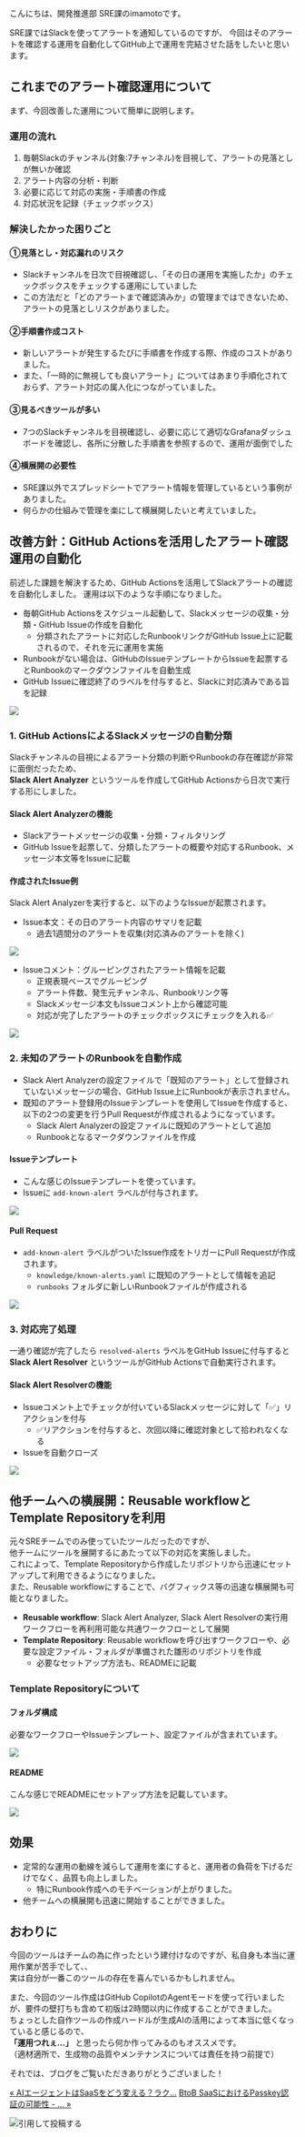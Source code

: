 
こんにちは、開発推進部 SRE課のimamotoです。

SRE課ではSlackを使ってアラートを通知しているのですが、 今回はそのアラートを確認する運用を自動化してGitHub上で運用を完結させた話をしたいと思います。

## これまでのアラート確認運用について

まず、今回改善した運用について簡単に説明します。

### 運用の流れ

1. 毎朝Slackのチャンネル(対象:7チャンネル)を目視して、アラートの見落としが無いか確認
2. アラート内容の分析・判断
3. 必要に応じて対応の実施・手順書の作成
4. 対応状況を記録（チェックボックス）

### 解決したかった困りごと

#### ①見落とし・対応漏れのリスク

- Slackチャンネルを日次で目視確認し、「その日の運用を実施したか」のチェックボックスをチェックする運用にしていました
- この方法だと「どのアラートまで確認済みか」の管理まではできないため、アラートの見落としリスクがありました。

#### ②手順書作成コスト

- 新しいアラートが発生するたびに手順書を作成する際、作成のコストがありました。
- また、「一時的に無視しても良いアラート」についてはあまり手順化されておらず、アラート対応の属人化につながっていました。

#### ③見るべきツールが多い

- 7つのSlackチャンネルを目視確認し、必要に応じて適切なGrafanaダッシュボードを確認し、各所に分散した手順書を参照するので、運用が面倒でした

#### ④横展開の必要性

- SRE課以外でスプレッドシートでアラート情報を管理しているという事例がありました。
- 何らかの仕組みで管理を楽にして横展開したいと考えていました。

## 改善方針：GitHub Actionsを活用したアラート確認運用の自動化

前述した課題を解決するため、GitHub Actionsを活用してSlackアラートの確認を自動化しました。 運用は以下のような手順になりました。

- 毎朝GitHub Actionsをスケジュール起動して、Slackメッセージの収集・分類・GitHub Issueの作成を自動化
	- 分類されたアラートに対応したRunbookリンクがGitHub Issue上に記載されるので、それを元に運用を実施
- Runbookがない場合は、GitHubのIssueテンプレートからIssueを起票するとRunbookのマークダウンファイルを自動生成
- GitHub Issueに確認終了のラベルを付与すると、Slackに対応済みである旨を記録

![](https://cdn-ak.f.st-hatena.com/images/fotolife/i/imamoto/20250930/20250930090925.png)

### 1\. GitHub ActionsによるSlackメッセージの自動分類

Slackチャンネルの目視によるアラート分類の判断やRunbookの存在確認が非常に面倒だったため、  
**Slack Alert Analyzer** というツールを作成してGitHub Actionsから日次で実行する形にしました。

#### Slack Alert Analyzerの機能

- Slackアラートメッセージの収集・分類・フィルタリング
- GitHub Issueを起票して、分類したアラートの概要や対応するRunbook、メッセージ本文等をIssueに記載

#### 作成されたIssue例

Slack Alert Analyzerを実行すると、以下のようなIssueが起票されます。

- Issue本文：その日のアラート内容のサマリを記載
	- 過去1週間分のアラートを収集(対応済みのアラートを除く)

![](https://cdn-ak.f.st-hatena.com/images/fotolife/i/imamoto/20250930/20250930070459.png)

- Issueコメント：グルーピングされたアラート情報を記載
	- 正規表現ベースでグルーピング
	- アラート件数、発生元チャンネル、Runbookリンク等
	- Slackメッセージ本文もIssueコメント上から確認可能
	- 対応が完了したアラートのチェックボックスにチェックを入れる✅️

![](https://cdn-ak.f.st-hatena.com/images/fotolife/i/imamoto/20250930/20250930070757.png)

### 2\. 未知のアラートのRunbookを自動作成

- Slack Alert Analyzerの設定ファイルで「既知のアラート」として登録されていないメッセージの場合、GitHub Issue上にRunbookが表示されません。
- 既知のアラート登録用のIssueテンプレートを使用してIssueを作成すると、以下の2つの変更を行うPull Requestが作成されるようになっています。
	- Slack Alert Analyzerの設定ファイルに既知のアラートとして追加
	- Runbookとなるマークダウンファイルを作成

#### Issueテンプレート

- こんな感じのIssueテンプレートを使っています。
- Issueに `add-known-alert` ラベルが付与されます。

![](https://cdn-ak.f.st-hatena.com/images/fotolife/i/imamoto/20250930/20250930085011.png)

#### Pull Request

- `add-known-alert` ラベルがついたIssue作成をトリガーにPull Requestが作成されます。
	- `knowledge/known-alerts.yaml` に既知のアラートとして情報を追記
	- `runbooks` フォルダに新しいRunbookファイルが作成される

![](https://cdn-ak.f.st-hatena.com/images/fotolife/i/imamoto/20250930/20250930085726.png)

### 3\. 対応完了処理

一通り確認が完了したら `resolved-alerts` ラベルをGitHub Issueに付与すると **Slack Alert Resolver** というツールがGitHub Actionsで自動実行されます。

#### Slack Alert Resolverの機能

- Issueコメント上でチェックが付いているSlackメッセージに対して「✅️」リアクションを付与
	- ✅️リアクションを付与すると、次回以降に確認対象として拾われなくなる
- Issueを自動クローズ

![](https://cdn-ak.f.st-hatena.com/images/fotolife/i/imamoto/20250930/20250930090054.png)

## 他チームへの横展開：Reusable workflowとTemplate Repositoryを利用

元々SREチームでのみ使っていたツールだったのですが、  
他チームにツールを展開するにあたって以下の対応を実施しました。  
これによって、Template Repositoryから作成したリポジトリから迅速にセットアップして利用できるようになりました。  
また、Reusable workflowにすることで、バグフィックス等の迅速な横展開も可能となりました。

- **Reusable workflow**: Slack Alert Analyzer, Slack Alert Resolverの実行用ワークフローを再利用可能な共通ワークフローとして展開
- **Template Repository**: Reusable workflowを呼び出すワークフローや、必要な設定ファイル・フォルダが準備された雛形のリポジトリを作成
	- 必要なセットアップ方法も、READMEに記載

### Template Repositoryについて

#### フォルダ構成

必要なワークフローやIssueテンプレート、設定ファイルが含まれています。

![](https://cdn-ak.f.st-hatena.com/images/fotolife/i/imamoto/20250930/20250930091603.png)

#### README

こんな感じでREADMEにセットアップ方法を記載しています。

![](https://cdn-ak.f.st-hatena.com/images/fotolife/i/imamoto/20250930/20250930090333.png)

## 効果

- 定常的な運用の動線を減らして運用を楽にすると、運用者の負荷を下げるだけでなく、品質も向上しました。
	- 特にRunbook作成へのモチベーションが上がりました。
- 他チームへの横展開も迅速に開始することができました。

## おわりに

今回のツールはチームの為に作ったという建付けなのですが、私自身も本当に運用作業が苦手でして、、  
実は自分が一番このツールの存在を喜んでいるかもしれません。  
  
また、今回のツール作成はGitHub CopilotのAgentモードを使って行いましたが、要件の壁打ちも含めて初版は2時間以内に作成することができました。  
ちょっとした自作ツールの作成ハードルが生成AIの活用によって本当に低くなっていると感じるので、  
**「運用つれぇ…」** と思ったら何か作ってみるのもオススメです。  
（適材適所で、生成物の品質やメンテナンスについては責任を持つ前提で）  
  
それでは、ブログをご覧いただきありがとうございました！

[« AIエージェントはSaaSをどう変える？ラク…](https://tech-blog.rakus.co.jp/entry/20250930/AIagent) [BtoB SaaSにおけるPasskey認証の可能性 - … »](https://tech-blog.rakus.co.jp/entry/20250930/passkey-auth)

![](https://cdn.blog.st-hatena.com/images/admin/quote/quote-x-icon.svg?version=9f3d2a69deb4e4b689c1a23af3625d "引用して投稿する")